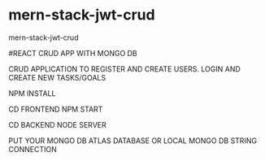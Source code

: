 # mern-stack-jwt-crud
mern-stack-jwt-crud

#REACT CRUD APP WITH MONGO DB

CRUD APPLICATION TO REGISTER AND CREATE USERS. LOGIN AND CREATE NEW TASKS/GOALS

NPM INSTALL

CD FRONTEND NPM START

CD BACKEND NODE SERVER

PUT YOUR MONGO DB ATLAS DATABASE OR LOCAL MONGO DB STRING CONNECTION
